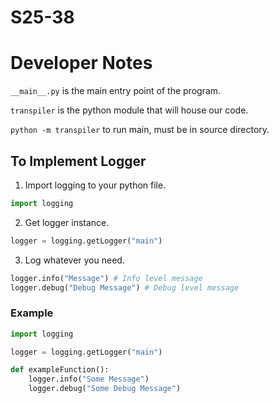 # S25-38

# Developer Notes

`__main__.py` is the main entry point of the program.

`transpiler` is the python module that will house our code.

`python -m transpiler` to run main, must be in source directory.

## To Implement Logger
1. Import logging to your python file.
``` python
import logging
```
2. Get logger instance. 
``` python
logger = logging.getLogger("main")
```
3. Log whatever you need.
``` python
logger.info("Message") # Info level message
logger.debug("Debug Message") # Debug level message
```

### Example
``` python
import logging

logger = logging.getLogger("main")

def exampleFunction():
    logger.info("Some Message")
    logger.debug("Some Debug Message")
```
